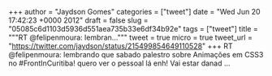 
+++
author = "Jaydson Gomes"
categories = ["tweet"]
date = "Wed Jun 20 17:42:23 +0000 2012"
draft = false
slug = "05085c6d1103d5936d551aea735b33e6df34b92e"
tags = ["tweet"]
title = """RT @felipenmoura: lembran..."""
tweet = true
micro = true
tweet_url = "https://twitter.com/jaydson/status/215499854649110528"
+++
RT @felipenmoura: lembrando que sabado palestro sobre Animações em CSS3 no #FrontInCuritiba! quero ver o pessoal lá enh! Vai estar danad ...
